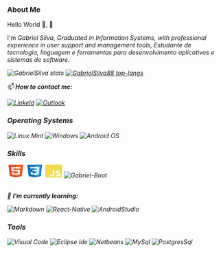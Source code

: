 ### About Me 

Hello World 👋,  💬

<p>
I'm <i>Gabriel Silva, Graduated in Information Systems, with professional experience in user support and management tools, Estudante de tecnologia, linguagem e ferramentas para desenvolvimento aplicativos e sistemas de software.
</p>

![GabrielSilva stats](https://github-readme-stats.vercel.app/api?username=gabrielsilva88&show_icons=true&theme=dark)
[![GabrielSilva88 top-langs](https://github-readme-stats.vercel.app/api/top-langs/?username=gabrielsilva88&layout=compact&theme=dark)](https://github.com/gabrielsilva88/github-readme-stats)

📫 **How to contact me:**

[![LinkeId](https://img.shields.io/badge/LinkedIn-0077B5?style=for-the-badge&logo=linkedin&logoColor=white)](https://www.linkedin.com/in/gabriel-miguel-527656141)
[![Outlook](https://img.shields.io/badge/Microsoft_Outlook-0078D4?style=for-the-badge&logo=microsoft-outlook&logoColor=white)](https://outlook.live.com/mail/0/)

### Operating Systems

![Linux Mint](https://img.shields.io/badge/Linux_Mint-87CF3E?style=for-the-badge&logo=linux-mint&logoColor=white)
![Windows](https://img.shields.io/badge/Windows-0078D6?style=for-the-badge&logo=windows&logoColor=white)
![Android OS](https://img.shields.io/badge/Android-3DDC84?style=for-the-badge&logo=android&logoColor=white)

### Skills

<div>
    <img alt="Gabriel-HTML" height="30" width="40" src="https://raw.githubusercontent.com/devicons/devicon/master/icons/html5/html5-original.svg">
    <img alt="Gabriel-CSS" height="30" width="40" src="https://raw.githubusercontent.com/devicons/devicon/master/icons/css3/css3-original.svg">
    <img alt="Gabriel-Js" height="30" width="40" src="https://raw.githubusercontent.com/devicons/devicon/master/icons/javascript/javascript-plain.svg">
    <img alt="Gabriel-Boot" height="30" width="40" src="https://cdn.jsdelivr.net/gh/devicons/devicon/icons/bootstrap/bootstrap-original-wordmark.svg" />
    
</div><br/>

🌱 **I’m currently learning:**

![Markdown](https://img.shields.io/badge/Markdown-000000?style=for-the-badge&logo=markdown&logoColor=white)
![React-Native](https://img.shields.io/badge/React_Native-20232A?style=for-the-badge&logo=react&logoColor=61DAFB)
![AndroidStudio](https://img.shields.io/badge/Android_Studio-3DDC84?style=for-the-badge&logo=android-studio&logoColor=white)

### Tools

![Visual Code](	https://img.shields.io/badge/Visual_Studio_Code-0078D4?style=for-the-badge&logo=visual%20studio%20code&logoColor=white)
![Eclipse Ide](https://img.shields.io/badge/Eclipse-2C2255?style=for-the-badge&logo=eclipse&logoColor=white)
![Netbeans](https://img.shields.io/badge/apache%20netbeans-1B6AC6?style=for-the-badge&logo=apache%20netbeans%20IDE&logoColor=white)
![MySql](https://img.shields.io/badge/MySQL-00000F?style=for-the-badge&logo=mysql&logoColor=white)
![PostgresSql](https://img.shields.io/badge/PostgreSQL-316192?style=for-the-badge&logo=postgresql&logoColor=white)

<!-- Mesmo efeito ao apresentar dado no markdown 
    
 <div align="center">
     <a href="https://github.com/gabrielsilva88/">
     <img height="175" src="https://github-readme-stats.vercel.app/api?username=gabrielsilva88&show_icons=true&theme=dracula&layoyt=compact"/>
     <img height="175" src="https://github-readme-stats.vercel.app/api/top-langs/?username=gabrielsilva88&theme=dracula&layout=compact"/>
   </div>

-->

<!--  Versão não Utilizada para ocasião. 
<h3 align="center">  Hello World 👋, I'm Gabriel Silva! </h3> 
<div align="center">
     <a href="https://github.com/gabrielsilva88/">
     <img height="175" src="https://github-readme-stats.vercel.app/api?username=gabrielsilva88&show_icons=true&theme=dracula&layoyt=compact"/>
     <img height="175" src="https://github-readme-stats.vercel.app/api/top-langs/?username=gabrielsilva88&theme=defau&layout=compact"/>
   </div>
   ### About Me
  Graduated in Information Systems, with professional experience in user support and management tools, Technology student, in development and database applications, their frameworks.
🌱 I’m currently learning Javascript with react-Native
<a href="https://www.linkedin.com/in/rafaella-ballerini-45875016a" target="_blank"><img src="https://img.shields.io/badge/-LinkedIn-%230077B5?style=for-the-badge&logo=linkedin&logoColor=white" target="_blank"></a> 
### Skills
### Tools
     Imagem do status do GitHub com icones e dados de perfil. 
![GabrielSilva88 GitHub stats](https://github-readme-stats.vercel.app/api?username=GabrielSilva88&show_icons=true&theme=dracula)
[![Top Linguagens](https://github-readme-stats.vercel.app/api/top-langs/?username=GabrielSilva88&theme=dracula&layout=compact)](https://github.com/GabrielSilva88/github-readme-stats)

**GabrielSilva88/GabrielSilva88** is a ✨ _special_ ✨ repository because its `README.md` (this file) appears on your GitHub profile.

Here are some ideas to get you started:

- 🔭 I’m currently working on ...
- 🌱 I’m currently learning ...
- 👯 I’m looking to collaborate on ...
- 🤔 I’m looking for help with ...
- 💬 Ask me about ...
- 📫 How to reach me: ...
- 😄 Pronouns: ...
- ⚡ Fun fact: ...
-->
